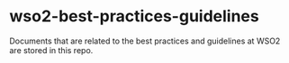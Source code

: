 # wso2-best-practices-guidelines
Documents that are related to the best practices and guidelines at WSO2 are stored in this repo.
